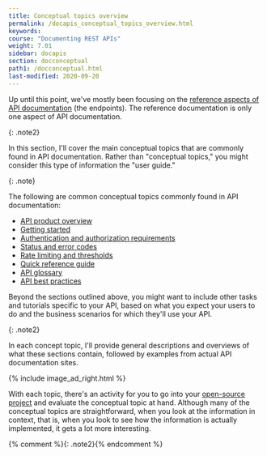 ```yaml
---
title: Conceptual topics overview
permalink: /docapis_conceptual_topics_overview.html
keywords:
course: "Documenting REST APIs"
weight: 7.01
sidebar: docapis
section: docconceptual
path1: /docconceptual.html
last-modified: 2020-09-20
---
```


Up until this point, we've mostly been focusing on the [reference aspects of API documentation](docendpoints.html) (the endpoints). The reference documentation is only one aspect of API documentation.

{: .note2}

In this section, I'll cover the main conceptual topics that are commonly found in API documentation. Rather than "conceptual topics," you might consider this type of information the "user guide."

{: .note}

The following are common conceptual topics commonly found in API documentation:

* [API product overview](docapis_doc_overview.html)
* [Getting started](docapis_doc_getting_started_section.html)
* [Authentication and authorization requirements](docapis_more_about_authorization.html)
* [Status and error codes](docapis_doc_status_codes.html)
* [Rate limiting and thresholds](docapis_rate_limiting_and_thresholds.html)
* [Quick reference guide](docapis_doc_quick_reference.html)
* [API glossary](docapis_glossary_section.html)
* [API best practices](docapis_best_practices_with_api.html)

Beyond the sections outlined above, you might want to include other tasks and tutorials specific to your API, based on what you expect your users to do and the business scenarios for which they'll use your API.

{: .note2}

In each concept topic, I'll provide general descriptions and overviews of what these sections contain, followed by examples from actual API documentation sites.

{% include image_ad_right.html %}

With each topic, there's an activity for you to go into your [open-source project](docapis_find_open_source_project.html) and evaluate the conceptual topic at hand. Although many of the conceptual topics are straightforward, when you look at the information in context, that is, when you look to see how the information is actually implemented, it gets a lot more interesting.

{% comment %}{: .note2}{% endcomment %}
